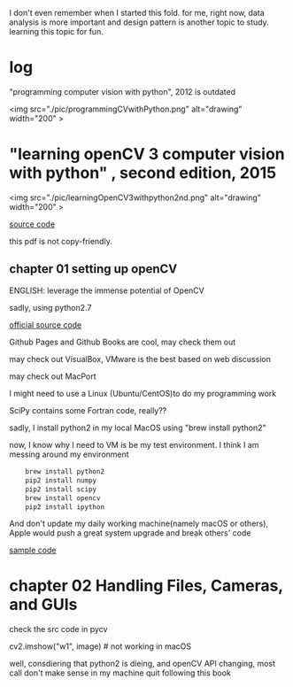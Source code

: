 I don't even remember when I started this fold.
for me, right now, data analysis is more important and design pattern is another topic to study.
learning this topic for fun.

log
================================================================================

"programming computer vision with python", 2012
is outdated

<img src="./pic/programmingCVwithPython.png" alt="drawing" width="200" \>

"learning openCV 3 computer vision with python" , second edition, 2015
================================================================================

<img src="./pic/learningOpenCV3withpython2nd.png" alt="drawing" width="200" \>

[source code](https://github.com/mo-cv/pycv)

this pdf is not copy-friendly.

chapter 01 setting up openCV
--------------------------------------------------------------------------------

ENGLISH: leverage the immense potential of OpenCV

sadly, using python2.7

[official source code](https://github.com/techfort/pycv)

Github Pages and Github Books are cool, may check them out

may check out VisualBox, VMware is the best based on web discussion

may check out MacPort

I might need to use a Linux (Ubuntu/CentOS)to do my programming work

SciPy contains some Fortran code, really??

sadly, I install python2 in my local MacOS using "brew install python2"

now, I know why I need to VM is be my test environment.
I think I am messing around my environment
```shell
    brew install python2
    pip2 install numpy
    pip2 install scipy
    brew install opencv
    pip2 install ipython
```

And don't update my daily working machine(namely macOS or others),
Apple would push a great system upgrade and break others' code

[sample code](https://github.com/opencv/opencv)

chapter 02 Handling Files, Cameras, and GUIs
================================================================================

check the src code in pycv

cv2.imshow("w1", image) # not working in macOS

well, consdiering that python2 is dieing,
and openCV API changing, most call don't make sense in my machine
quit following this book
